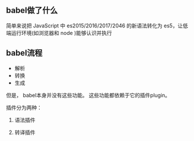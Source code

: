 ## babel做了什么

简单来说把 JavaScript 中 es2015/2016/2017/2046 的新语法转化为 es5，让低端运行环境(如浏览器和 node )能够认识并执行

## babel流程

- 解析
- 转换
- 生成

但是， babel本身并没有这些功能。 这些功能都依赖于它的插件plugin。

插件分为两种：

1. 语法插件

2. 转译插件



